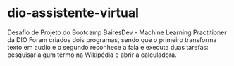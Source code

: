 # dio-assistente-virtual
Desafio de Projeto do Bootcamp BairesDev - Machine Learning Practitioner da DIO
Foram criados dois programas, sendo que o primeiro transforma texto em audio e o segundo reconhece a fala e executa duas tarefas: pesquisar algum termo na Wikipédia e abrir a calculadora.
